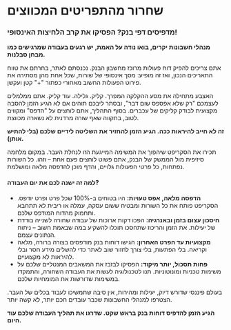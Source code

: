 # שחרור מהתפריטים המכווצים

### מדפיסים דפי בנק? הפסיקו את קרב הלחיצות האינסופי!

**מנהלי חשבונות יקרים, בואו נודה על האמת, יש רגעים בעבודה שמרגישים כמו מבחן סבלנות.**

אתם צריכים להפיק דוח פעולות מרוכז מחשבון הבנק. נכנסתם לאתר, בחרתם את טווח התאריכים הנכון, ואז זה מופיע: מסך אינסופי של שורות, שכל אחת מהן מסתירה את פירוט הפעולות החשוב מאחורי כפתור "+" קטן ועקשן.

האצבע מתחילה את מסע ההקלקה המפרך. קליק. גלילה. עוד קליק. אתם ממלמלים לעצמכם "רק שלא אפספס שום דבר", ובסתר ליבכם תוהים אם לא הגיע הזמן להסבה מקצועית לבודק קליקים של עכברים. בסוף התהליך, אתם לוחצים על "הדפס" ומקווים לטוב, בתקווה שאף שורה מרדנית לא נשארה מכווצת.

**זה לא חייב להיראות ככה. הגיע הזמן להחזיר את השליטה לידיים שלכם (בלי להתיש אותן).**

תכירו את הסקריפט שיהפוך את המשימה המייגעת הזו לנחלת העבר. במקום מלחמה סיזיפית מול הממשק של הבנק, אתם פשוט לוחצים פעם אחת – וזהו. כל השורות נפתחות, כל פרטי הפעולות גלויים, והדף מוכן להדפסה מלאה ומושלמת.

#### למה זה ישנה לכם את יום העבודה?

*   **הדפסה מלאה, אפס טעויות:** היו בטוחים ב-100% שכל פרט ופרט יודפס. הסקריפט פותח את כל השורות ומבטיח ששום עסקה, עמלה או ריבית לא תתחבא ותחמוק מהדוח המודפס שלכם.
*   **חיסכון עצום בזמן ובאנרגיה:** הפכו דקות ארוכות של עבודה שחורה לשנייה בודדת של יעילות. את הזמן והריכוז שתחסכו תוכלו להשקיע במה שבאמת חשוב – ניתוח הנתונים עצמם.
*   **מקצועיות עד הפרט האחרון:** הגישו דוחות בנק מודפסים בצורה ברורה, מלאה וקריאה. בלי הפתעות, בלי צורך לחזור שוב לאתר כדי להשלים מידע חסר ובלי להיראות לא מקצועיים.
*   **פחות תסכול, יותר מיקוד:** הפסיקו לבזבז את המשאבים המנטליים שלכם על משימות טכניות ומונוטוניות. תנו לטכנולוגיה לעשות את העבודה השחורה, והתמקדו במשימות שדורשות את המומחיות שלכם.

בעולם פיננסי שדורש דיוק, יעילות ומהירות, אין סיבה שתמשיכו לעבוד בכלים של העבר. הצטרפו למנהלי החשבונות שכבר עובדים חכם יותר, לא קשה יותר.

**הגיע הזמן להדפיס דוחות בנק בראש שקט. שדרגו את תהליך העבודה שלכם עוד היום.**